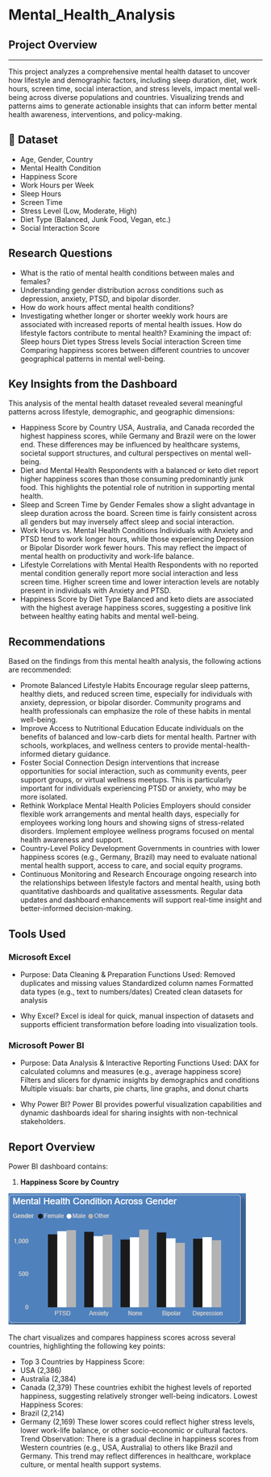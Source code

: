 # Mental_Health_Analysis

## Project Overview
----

This project analyzes a comprehensive mental health dataset to uncover how lifestyle and demographic factors, including sleep duration, diet, work hours, screen time, social interaction, and stress levels, impact mental well-being across diverse populations and countries. Visualizing trends and patterns aims to generate actionable insights that can inform better mental health awareness, interventions, and policy-making.

## 📂 Dataset
  - Age, Gender, Country
  - Mental Health Condition
  - Happiness Score
  - Work Hours per Week
  - Sleep Hours
  - Screen Time
  - Stress Level (Low, Moderate, High)
  - Diet Type (Balanced, Junk Food, Vegan, etc.)
  - Social Interaction Score

## Research Questions
- What is the ratio of mental health conditions between males and females?
- Understanding gender distribution across conditions such as depression, anxiety, PTSD, and bipolar disorder.
- How do work hours affect mental health conditions?
- Investigating whether longer or shorter weekly work hours are associated with increased reports of mental health issues.
How do lifestyle factors contribute to mental health?
Examining the impact of:
Sleep hours
Diet types
Stress levels
Social interaction
Screen time
Comparing happiness scores between different countries to uncover geographical patterns in mental well-being.

## Key Insights from the Dashboard
This analysis of the mental health dataset revealed several meaningful patterns across lifestyle, demographic, and geographic dimensions:
- Happiness Score by Country
USA, Australia, and Canada recorded the highest happiness scores, while Germany and Brazil were on the lower end. These differences may be influenced by healthcare systems, societal support structures, and cultural perspectives on mental well-being.
- Diet and Mental Health
Respondents with a balanced or keto diet report higher happiness scores than those consuming predominantly junk food. This highlights the potential role of nutrition in supporting mental health.
- Sleep and Screen Time by Gender
Females show a slight advantage in sleep duration across the board. Screen time is fairly consistent across all genders but may inversely affect sleep and social interaction.
- Work Hours vs. Mental Health Conditions
Individuals with Anxiety and PTSD tend to work longer hours, while those experiencing Depression or Bipolar Disorder work fewer hours. This may reflect the impact of mental health on productivity and work-life balance.
- Lifestyle Correlations with Mental Health
Respondents with no reported mental condition generally report more social interaction and less screen time. Higher screen time and lower interaction levels are notably present in individuals with Anxiety and PTSD.
- Happiness Score by Diet Type
Balanced and keto diets are associated with the highest average happiness scores, suggesting a positive link between healthy eating habits and mental well-being.
 
 ## Recommendations
Based on the findings from this mental health analysis, the following actions are recommended:
-  Promote Balanced Lifestyle Habits
Encourage regular sleep patterns, healthy diets, and reduced screen time, especially for individuals with anxiety, depression, or bipolar disorder. Community programs and health professionals can emphasize the role of these habits in mental well-being.
- Improve Access to Nutritional Education
Educate individuals on the benefits of balanced and low-carb diets for mental health. Partner with schools, workplaces, and wellness centers to provide mental-health-informed dietary guidance.
- Foster Social Connection
Design interventions that increase opportunities for social interaction, such as community events, peer support groups, or virtual wellness meetups. This is particularly important for individuals experiencing PTSD or anxiety, who may be more isolated.
- Rethink Workplace Mental Health Policies
Employers should consider flexible work arrangements and mental health days, especially for employees working long hours and showing signs of stress-related disorders. Implement employee wellness programs focused on mental health awareness and support.
- Country-Level Policy Development
Governments in countries with lower happiness scores (e.g., Germany, Brazil) may need to evaluate national mental health support, access to care, and social equity programs.
- Continuous Monitoring and Research
Encourage ongoing research into the relationships between lifestyle factors and mental health, using both quantitative dashboards and qualitative assessments. Regular data updates and dashboard enhancements will support real-time insight and better-informed decision-making.

## Tools Used
### Microsoft Excel
- Purpose: Data Cleaning & Preparation
Functions Used:
Removed duplicates and missing values
Standardized column names
Formatted data types (e.g., text to numbers/dates)
Created clean datasets for analysis

- Why Excel?
Excel is ideal for quick, manual inspection of datasets and supports efficient transformation before loading into visualization tools.

 ### Microsoft Power BI
- Purpose: Data Analysis & Interactive Reporting
Functions Used:
DAX for calculated columns and measures (e.g., average happiness score)
Filters and slicers for dynamic insights by demographics and conditions
Multiple visuals: bar charts, pie charts, line graphs, and donut charts

- Why Power BI?
Power BI provides powerful visualization capabilities and dynamic dashboards ideal for sharing insights with non-technical stakeholders.


## Report Overview

Power BI dashboard contains:

1. **Happiness Score by Country**

![Image alt](https://github.com/Abolanle890/Mental_Health_Analysis/blob/e436ccd0dae23ddc6045810404ea3c0021c95241/Clustered%20Bar%20Chart.png)

The chart visualizes and compares happiness scores across several countries, highlighting the following key points:
- Top 3 Countries by Happiness Score:
- USA (2,386)
- Australia (2,384)
- Canada (2,379)
These countries exhibit the highest levels of reported happiness, suggesting relatively stronger well-being indicators.
Lowest Happiness Scores:
- Brazil (2,214)
- Germany (2,169)
These lower scores could reflect higher stress levels, lower work-life balance, or other socio-economic or cultural factors.
Trend Observation:
There is a gradual decline in happiness scores from Western countries (e.g., USA, Australia) to others like Brazil and Germany. This trend may reflect differences in healthcare, workplace culture, or mental health support systems.
